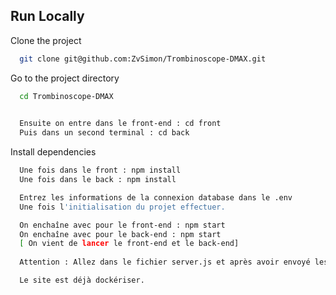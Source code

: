 
## Run Locally

Clone the project

```bash
  git clone git@github.com:ZvSimon/Trombinoscope-DMAX.git
```


Go to the project directory

```bash
  cd Trombinoscope-DMAX
  
```
```bash
  Ensuite on entre dans le front-end : cd front
  Puis dans un second terminal : cd back
```

Install dependencies

```bash
  Une fois dans le front : npm install
  Une fois dans le back : npm install
```

```bash
  Entrez les informations de la connexion database dans le .env
  Une fois l'initialisation du projet effectuer.
```
```bash
  On enchaîne avec pour le front-end : npm start
  On enchaîne avec pour le back-end : npm start
  [ On vient de lancer le front-end et le back-end]
  
  Attention : Allez dans le fichier server.js et après avoir envoyé les données du dossier init.js , on le passe en commentaire. ( // ) 

```
```bash
  Le site est déjà dockériser. 
```




